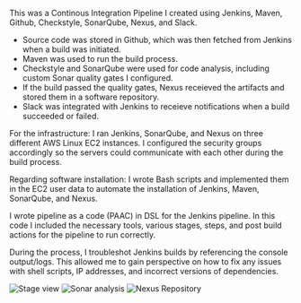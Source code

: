 This was a Continous Integration Pipeline I created using Jenkins, Maven, Github, Checkstyle, SonarQube, Nexus, and Slack.  
- Source code was stored in Github, which was then fetched from Jenkins when a build was initiated.
- Maven was used to run the build process. 
- Checkstyle and SonarQube were used for code analysis, including custom Sonar quality gates I configured. 
- If the build passed the quality gates, Nexus receieved the artifacts and stored them in a software repository. 
- Slack was integrated with Jenkins to receieve notifications when a build succeeded or failed.

For the infrastructure: I ran Jenkins, SonarQube, and Nexus on three different AWS Linux EC2 instances. I configured the security groups accordingly so the servers could communicate with each other during the build process. 

Regarding software installation: I wrote Bash scripts and implemented them in the EC2 user data to automate the installation of Jenkins, Maven, SonarQube, and Nexus. 

I wrote pipeline as a code (PAAC) in DSL for the Jenkins pipeline.  In this code I included the necessary tools, various stages, steps, and post build actions for the pipeline to run correctly. 

During the process, I troubleshot Jenkins builds by referencing the console output/logs.  This allowed me to gain perspective on how to fix any issues with shell scripts, IP addresses, and incorrect versions of dependencies. 

![Stage view](https://user-images.githubusercontent.com/95970840/217977719-91bb576b-c1d5-4d78-a5a7-eb702794b681.png)
![Sonar analysis](https://user-images.githubusercontent.com/95970840/217977739-0db24f44-73ec-452d-9644-c7229f425828.png)
![Nexus Repository](https://user-images.githubusercontent.com/95970840/217977761-25c4f8e7-686d-4371-b4b8-3ff437f395ae.png)

